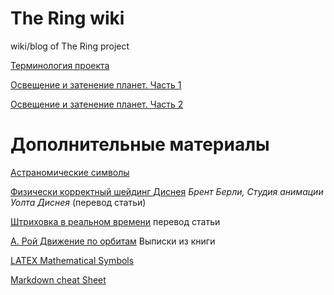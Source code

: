 # The Ring wiki

wiki/blog of The Ring project

[Терминология проекта](wiki/Терминология.md)

[Освещение и затенение планет. Часть 1](wiki/Освещение-и-затенение-планет-Часть-1.md)

[Освещение и затенение планет. Часть 2](wiki/Освещение-и-затенение-планет-Часть-2.md)

# Дополнительные материалы

[Астраномические символы](wiki/Астраномические-символы.md)

[Физически корректный шейдинг Диснея](blog/Physically-Based-Shading-at-Disney-(article-translate).md) 
 _Брент Берли, Студия анимации Уолта Диснея_ (перевод статьи)

[Штриховка в реальном времени](blog/Real-Time-Hatching-(article-translate).md)
перевод статьи

[А. Рой Движение по орбитам](blog/А.Рой-Движение-по-орбитам.md)
Выписки из книги

[LATEX Mathematical Symbols ](/blog/LaTeXmath_notes.md)

[Markdown cheat Sheet](/blog/Markdown_cheat_Sheet.md)